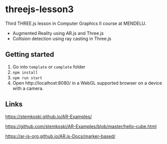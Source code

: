 # threejs-lesson3

Third THREE.js lesson in Computer Graphics II course at MENDELU.

- Augmented Reality using AR.js and Three.js
- Collision detection using ray casting in Three.js

## Getting started
1. Go into `template` or `complete` folder
2. `npm install`
3. `npm run start`
4. Open http://localhost:8080/ in a WebGL supported browser on a device with a camera.

## Links

https://stemkoski.github.io/AR-Examples/

https://github.com/stemkoski/AR-Examples/blob/master/hello-cube.html

https://ar-js-org.github.io/AR.js-Docs/marker-based/
